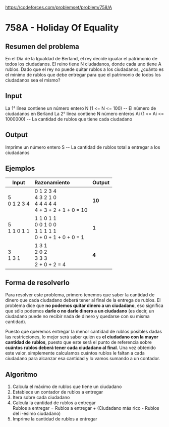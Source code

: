 https://codeforces.com/problemset/problem/758/A

# 758A - Holiday Of Equality 

## Resumen del problema
En el Día de la Igualdad de Berland, el rey decide igualar el patrimonio de todos los ciudadanos. El reino tiene N ciudadanos, donde cada uno tiene A rublos. Dado que el rey no puede quitar rublos a los ciudadanos, ¿cuánto es el mínimo de rublos que debe entregar para que el patrimonio de todos los ciudadanos sea el mismo?

## Input
La 1° línea contiene un número entero N (1 <= N <= 100) -- El número de ciudadanos en Berland
La 2° línea contiene N número enteros Ai (1 <= Ai <= 1000000) -- La cantidad de rublos que tiene cada ciudadano

## Output
Imprime un número entero S -- La cantidad de rublos total a entregar a los ciudadanos

## Ejemplos
| Input             | Razonamiento  | Output    |
| ----------------- | :------------ | --------- |
| 5 <br> 0 1 2 3 4  | 0 1 2 3 4 <br> 4 3 2 1 0 <br> 4 4 4 4 4 <br> 4 + 3 + 2 + 1 + 0 = 10   | **10** |
| 5 <br> 1 1 0 1 1  | 1 1 0 1 1 <br> 0 0 1 0 0 <br> 1 1 1 1 1 <br> 0 + 0 + 1 + 0 + 0 = 1    | **1**  |
| 3 <br> 1 3 1      | 1 3 1 <br> 2 0 2 <br> 3 3 3 <br> 2 + 0 + 2 = 4                        | **4**  |

## Forma de resolverlo
Para resolver este problema, primero tenemos que saber la cantidad de dinero que cada ciudadano deberá tener al final de la entrega de rublos. El problema dice que **no podemos quitar dinero a un ciudadano**, eso significa que sólo podemos **darle o no darle dinero a un ciudadano** (es decir, un ciudadano puede no recibir nada de dinero y quedarse con su misma cantidad).

Puesto que queremos entregar la menor cantidad de rublos posibles dadas las restricciones, lo mejor será saber quién es **el ciudadano con la mayor cantidad de rublos**, puesto que este será el punto de referencia sobre **cuántos rublos deberá tener cada ciudadano al final**. Una vez obtenido este valor, simplemente calculamos cuántos rublos le faltan a cada ciudadano para alcanzar esa cantidad y lo vamos sumando a un contador.

## Algoritmo
1) Calcula el máximo de rublos que tiene un ciudadano
2) Establece un contador de rublos a entregar
3) Itera sobre cada ciudadano
4) Calcula la cantidad de rublos a entregar \
Rublos a entregar = Rublos a entregar + (Ciudadano más rico - Rublos del i-ésimo ciudadano)
5) Imprime la cantidad de rublos a entregar